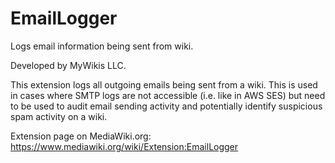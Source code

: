 # EmailLogger
Logs email information being sent from wiki.

Developed by MyWikis LLC.

This extension logs all outgoing emails being sent from a wiki. This is used in cases where SMTP logs are not accessible (i.e. like in AWS SES) but need to be used to audit email sending activity and potentially identify suspicious spam activity on a wiki.

Extension page on MediaWiki.org: https://www.mediawiki.org/wiki/Extension:EmailLogger
